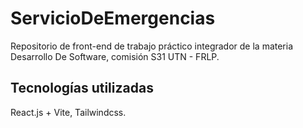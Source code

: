 # ServicioDeEmergencias

Repositorio de front-end de trabajo práctico integrador de la materia Desarrollo De Software, comisión S31 UTN - FRLP.

## Tecnologías utilizadas

React.js + Vite, Tailwindcss.

